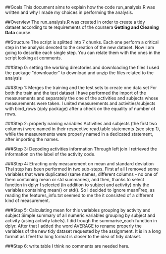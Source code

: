 ##Goals
This document aims to explain how the code run_analysis.R was written and why I made my choices in performing the analysis.

##Overview
The run_analysis.R was created in order to create a tidy dataset according to te requirements of the coursera **Getting and Cleaning Data** course.

##Structure
The script is splitted into 7 chunks. Each one perform a critical step in the analysis devoted to the creation of the new dataset. Now I am going to describe each single step. You can relate them with the ones in the script looking at comments.

###Step 0: setting the working directories and downloading the files
I used the package "downloader" to download and unzip the files related to the analysis


###Step 1: Merges the training and the test sets to create one data set
For both the train and the test dataset I have performed the import of the measurements and separately the one of the activities and subjects whose measurements were taken. I united measurements and activities/subjects with bind_rows (dply package) after a check on the equality of number of rows.


###Step 2: properly naming variables
Activities and subjects (the first two columns) were named in their respective read.table statements (see step 1), while the measurements were properly named in a dedicated statement, after importing the names.


###Step 3: Decoding activities information
Through left join I retrieved the information on the label of the activity code.


###Step 4: Etracting only measurement on mean and standard deviation
Thsi step has been performed in two sub-steps. First af all I removed some variables that were duplicated (same names, different columns - no one of them containing mean or std summaries), and then, thanks to select function in dplyr I selected (in addition to subject and activity) only the variables containing mean() or std(). So I decided to ignore meanFreq, as reading the features_info.txt seemed to me the it consisted of a different kind of measurement.



###Step 5: Calculating mean for this variables grouping by activity and subject
Simple summary of all numeric variables grouping by subject and activity (using activity labels). I did trough the summarise_each function in dplyr. After that I added the word AVERAGE to rename properly the variables of the new tidy dataset requested by the assignment. It is in a long format as I feel tha long format is closer to the idea of tidy dataset.



###Step 6: write.table
I think no comments are needed here.
